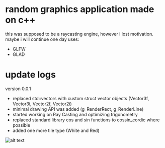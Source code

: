 # random graphics application made on c++

this was supposed to be a raycasting engine, however i lost motivation. maybe i will continue one day
uses:
- GLFW
- GLAD

# update logs

version 0.0.1

- replaced std::vectors with custom struct vector objects (Vector3f, Vector3i, Vector2f, Vector2i)
- minimal drawing API was added (g_RenderRect, g_RenderLine)
- started working on Ray Casting and optimizing trigonometry
- replaced standard library cos and sin functions to cossin_cordic where possible
- added one more tile type (White and Red)

![alt text](https://cdn.discordapp.com/attachments/827493056718045195/1037456170845225011/unknown.png)
